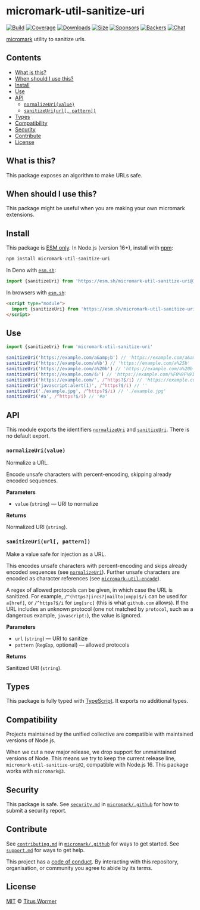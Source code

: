 # micromark-util-sanitize-uri

[![Build](https://github.com/micromark/micromark/workflows/main/badge.svg)](https://github.com/micromark/micromark/actions) [![Coverage](https://img.shields.io/codecov/c/github/micromark/micromark.svg)](https://codecov.io/github/micromark/micromark) [![Downloads](https://img.shields.io/npm/dm/micromark-util-sanitize-uri.svg)](https://www.npmjs.com/package/micromark-util-sanitize-uri) [![Size](https://img.shields.io/badge/dynamic/json?label=minzipped%20size\&query=$.size.compressedSize\&url=https://deno.bundlejs.com/?q=micromark-util-sanitize-uri)](https://bundlejs.com/?q=micromark-util-sanitize-uri) [![Sponsors](https://opencollective.com/unified/sponsors/badge.svg)](https://opencollective.com/unified) [![Backers](https://opencollective.com/unified/backers/badge.svg)](https://opencollective.com/unified) [![Chat](https://img.shields.io/badge/chat-discussions-success.svg)](https://github.com/micromark/micromark/discussions)

[micromark](https://github.com/micromark/micromark) utility to sanitize urls.

## Contents

* [What is this?](./#what-is-this)
* [When should I use this?](./#when-should-i-use-this)
* [Install](./#install)
* [Use](./#use)
* [API](./#api)
  * [`normalizeUri(value)`](./#normalizeurivalue)
  * [`sanitizeUri(url[, pattern])`](./#sanitizeuriurl-pattern)
* [Types](./#types)
* [Compatibility](./#compatibility)
* [Security](./#security)
* [Contribute](./#contribute)
* [License](./#license)

## What is this?

This package exposes an algorithm to make URLs safe.

## When should I use this?

This package might be useful when you are making your own micromark extensions.

## Install

This package is [ESM only](https://gist.github.com/sindresorhus/a39789f98801d908bbc7ff3ecc99d99c). In Node.js (version 16+), install with [npm](https://docs.npmjs.com/cli/install):

```sh
npm install micromark-util-sanitize-uri
```

In Deno with [`esm.sh`](https://esm.sh):

```js
import {sanitizeUri} from 'https://esm.sh/micromark-util-sanitize-uri@1'
```

In browsers with [`esm.sh`](https://esm.sh):

```html
<script type="module">
  import {sanitizeUri} from 'https://esm.sh/micromark-util-sanitize-uri@1?bundle'
</script>
```

## Use

```js
import {sanitizeUri} from 'micromark-util-sanitize-uri'

sanitizeUri('https://example.com/a&amp;b') // 'https://example.com/a&amp;amp;b'
sanitizeUri('https://example.com/a%b') // 'https://example.com/a%25b'
sanitizeUri('https://example.com/a%20b') // 'https://example.com/a%20b'
sanitizeUri('https://example.com/👍') // 'https://example.com/%F0%9F%91%8D'
sanitizeUri('https://example.com/', /^https?$/i) // 'https://example.com/'
sanitizeUri('javascript:alert(1)', /^https?$/i) // ''
sanitizeUri('./example.jpg', /^https?$/i) // './example.jpg'
sanitizeUri('#a', /^https?$/i) // '#a'
```

## API

This module exports the identifiers [`normalizeUri`](./#normalizeurivalue) and [`sanitizeUri`](./#sanitizeuriurl-pattern). There is no default export.

### `normalizeUri(value)`

Normalize a URL.

Encode unsafe characters with percent-encoding, skipping already encoded sequences.

**Parameters**

* `value` (`string`) — URI to normalize

**Returns**

Normalized URI (`string`).

### `sanitizeUri(url[, pattern])`

Make a value safe for injection as a URL.

This encodes unsafe characters with percent-encoding and skips already encoded sequences (see [`normalizeUri`](./#normalizeurivalue)). Further unsafe characters are encoded as character references (see [`micromark-util-encode`](https://github.com/micromark/micromark/tree/main/packages/micromark-util-encode)).

A regex of allowed protocols can be given, in which case the URL is sanitized. For example, `/^(https?|ircs?|mailto|xmpp)$/i` can be used for `a[href]`, or `/^https?$/i` for `img[src]` (this is what `github.com` allows). If the URL includes an unknown protocol (one not matched by `protocol`, such as a dangerous example, `javascript:`), the value is ignored.

**Parameters**

* `url` (`string`) — URI to sanitize
* `pattern` (`RegExp`, optional) — allowed protocols

**Returns**

Sanitized URI (`string`).

## Types

This package is fully typed with [TypeScript](https://www.typescriptlang.org). It exports no additional types.

## Compatibility

Projects maintained by the unified collective are compatible with maintained versions of Node.js.

When we cut a new major release, we drop support for unmaintained versions of Node. This means we try to keep the current release line, `micromark-util-sanitize-uri@2`, compatible with Node.js 16. This package works with `micromark@3`.

## Security

This package is safe. See [`security.md`](https://github.com/micromark/.github/blob/main/security.md) in [`micromark/.github`](https://github.com/micromark/.github) for how to submit a security report.

## Contribute

See [`contributing.md`](https://github.com/micromark/.github/blob/main/contributing.md) in [`micromark/.github`](https://github.com/micromark/.github) for ways to get started. See [`support.md`](https://github.com/micromark/.github/blob/main/support.md) for ways to get help.

This project has a [code of conduct](https://github.com/micromark/.github/blob/main/code-of-conduct.md). By interacting with this repository, organisation, or community you agree to abide by its terms.

## License

[MIT](https://github.com/micromark/micromark/blob/main/license) © [Titus Wormer](https://wooorm.com)
